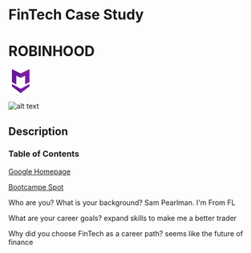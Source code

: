 # FinTech Case Study
# ROBINHOOD
![alt text](https://github.com/adam-p/markdown-here/raw/master/src/common/images/icon48.png "Image Name")

![alt text](https://imageio.forbes.com/specials-images/dam/imageserve/1128466997/960x0.jpg?fit=bounds&format=jpg&width=960)
## Description
### Table of Contents
[Google Homepage](https://www.google.com)

[Bootcampe Spot](https://bootcampspot.com)

Who are you? What is your background?
Sam Pearlman.  I'm From FL

What are your career goals?
expand skills to make me a better trader

Why did you choose FinTech as a career path?
seems like the future of finance


